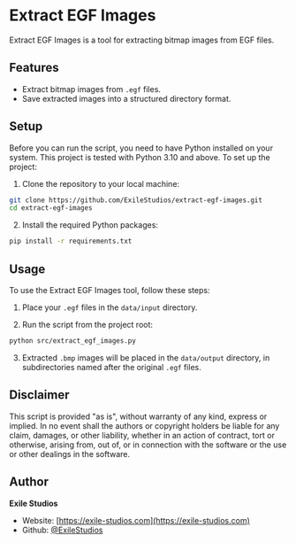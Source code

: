 # Extract EGF Images

Extract EGF Images is a tool for extracting bitmap images from EGF files.

## Features

- Extract bitmap images from `.egf` files.
- Save extracted images into a structured directory format.

## Setup

Before you can run the script, you need to have Python installed on your system. This project is tested with Python 3.10 and above. To set up the project:

1. Clone the repository to your local machine:

```bash
git clone https://github.com/ExileStudios/extract-egf-images.git
cd extract-egf-images
```

2. Install the required Python packages:

```bash
pip install -r requirements.txt
```

## Usage

To use the Extract EGF Images tool, follow these steps:

1. Place your `.egf` files in the `data/input` directory.

2. Run the script from the project root:

```bash
python src/extract_egf_images.py
```

3. Extracted `.bmp` images will be placed in the `data/output` directory, in subdirectories named after the original `.egf` files.

## Disclaimer

This script is provided "as is", without warranty of any kind, express or implied. In no event shall the authors or copyright holders be liable for any claim, damages, or other liability, whether in an action of contract, tort or otherwise, arising from, out of, or in connection with the software or the use or other dealings in the software.

## Author

**Exile Studios**

- Website: [https://exile-studios.com](https://exile-studios.com)
- Github: [@ExileStudios](https://github.com/ExileStudios)
